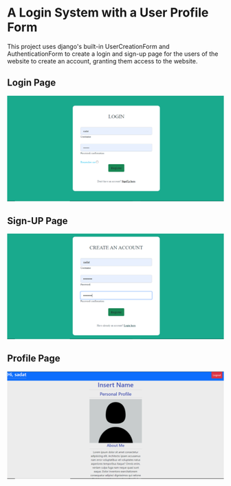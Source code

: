 # A Login System with a User Profile Form

This project uses django's built-in UserCreationForm and AuthenticationForm to create a login and sign-up page for the users of the website to create an account, granting them access to the website.

## Login Page

![An image of the login page](static/1.png)

## Sign-UP Page

![An image of the sign-up page](static/2.png)

## Profile Page

![An image of the profile page](static/3.png)
